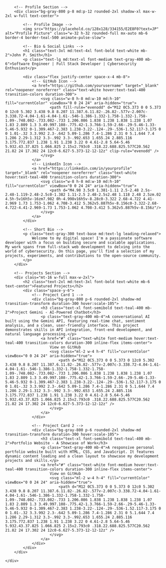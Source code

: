 <!DOCTYPE html>
<html lang="en">
<head>
    <meta charset="UTF-8">
    <meta name="viewport" content="width=device-width, initial-scale=1.0">
    <title>Your Name's GitHub Profile</title>
    <!-- Use Inter font from Google Fonts -->
    <link rel="preconnect" href="https://fonts.googleapis.com">
    <link rel="preconnect" href="https://fonts.gstatic.com" crossorigin>
    <link href="https://fonts.googleapis.com/css2?family=Inter:wght@400;600;700&display=swap" rel="stylesheet">
    <!-- Tailwind CSS -->
    <script src="https://cdn.tailwindcss.com"></script>
    <style>
        body {
            font-family: 'Inter', sans-serif;
        }
        .animate-pulse-slow {
            animation: pulse-slow 3s cubic-bezier(0.4, 0, 0.6, 1) infinite;
        }
        @keyframes pulse-slow {
            0%, 100% {
                opacity: 0.8;
            }
            50% {
                opacity: 0.4;
            }
        }
    </style>
</head>
<body class="bg-gray-900 text-gray-200">
    <div class="container mx-auto px-4 py-16 min-h-screen flex flex-col items-center justify-center">

        <!-- Profile Section -->
        <div class="bg-gray-800 p-8 md:p-12 rounded-2xl shadow-xl max-w-2xl w-full text-center">
            
            <!-- Profile Image -->
            <img src="https://placehold.co/128x128/334155/E2E8F0?text=JP" alt="Profile Picture" class="w-32 h-32 rounded-full mx-auto mb-6 border-4 border-teal-500 animate-pulse-slow">
            
            <!-- Bio & Social Links -->
            <h1 class="text-3xl md:text-4xl font-bold text-white mb-2">John P. Smith</h1>
            <p class="text-lg md:text-xl font-medium text-gray-400 mb-6">Software Engineer | Full Stack Developer | Cybersecurity Enthusiast</p>
            
            <div class="flex justify-center space-x-4 mb-8">
                <!-- GitHub Icon -->
                <a href="https://github.com/yourusername" target="_blank" rel="noopener noreferrer" class="text-white hover:text-teal-400 transition-colors duration-300">
                    <svg class="w-8 h-8 md:w-10 md:h-10" fill="currentColor" viewBox="0 0 24 24" aria-hidden="true">
                        <path fill-rule="evenodd" d="M12 0C5.373 0 0 5.373 0 12c0 5.302 3.438 9.8 8.207 11.387.6.11.82-.26.82-.577v-2.007c-3.338.72-4.04-1.61-4.04-1.61-.546-1.386-1.332-1.758-1.332-1.758-1.09-.748.082-.733.082-.733 1.206.086 1.838 1.238 1.838 1.238 1.07 1.83 2.809 1.3 3.49.997.108-.775.42-1.3.766-1.59-2.66-.29-5.46-1.33-5.46-5.932 0-1.309.467-2.383 1.238-3.22-.124-.29-.536-1.52.117-3.175 0 0 1.01-.32 3.3.992 2.3-.642 5.09-1.286 7.4-1.286 2.31 0 5.1.644 7.4 1.286 2.29-1.312 3.3-.992 3.3-.992.653 1.655.24 2.885.116 3.175.772.837 1.238 1.91 1.238 3.22 0 4.61-2.8 5.64-5.46 5.932.43.37.825 1.066.825 2.15v2.793c0 .318.22.688.825.577C20.562 21.82 24 17.302 24 12c0-6.627-5.373-12-12-12z" clip-rule="evenodd" />
                    </svg>
                </a>
                <!-- LinkedIn Icon -->
                <a href="https://linkedin.com/in/yourprofile" target="_blank" rel="noopener noreferrer" class="text-white hover:text-teal-400 transition-colors duration-300">
                    <svg class="w-8 h-8 md:w-10 md:h-10" fill="currentColor" viewBox="0 0 24 24" aria-hidden="true">
                        <path d="M4.98 3.5c0 1.381-1.11 2.5-2.48 2.5s-2.48-1.119-2.48-2.5c0-1.382 1.11-2.5 2.48-2.5s2.48 1.118 2.48 2.5zm.02 4.5h-5v16h5v-16zm7.982 0h-4.998v16h5v-8.28c0-3.322 2.68-4.722 4.41-2.969 1.73 1.753-1.062 4.708-3.412 5.362v5.887h5v-8.156c0-3.322-2.68-4.722-4.41-2.969-1.73 1.753-1.062 4.708-3.412 5.362v5.887h5v-8.156z"/>
                    </svg>
                </a>
            </div>
            
            <!-- Short Bio -->
            <p class="text-gray-300 text-base md:text-lg leading-relaxed">
                Welcome to my digital space! I'm a passionate software developer with a focus on building secure and scalable applications. My work spans from full-stack web development to delving into the world of cybersecurity. On this page, you'll find a selection of my projects, experiments, and contributions to the open-source community.
            </p>
        </div>

        <!-- Projects Section -->
        <div class="mt-16 w-full max-w-2xl">
            <h2 class="text-2xl md:text-3xl font-bold text-white mb-6 text-center">Featured Projects</h2>
            <div class="space-y-6">
                <!-- Project Card 1 -->
                <div class="bg-gray-800 p-6 rounded-2xl shadow-md transition-transform duration-300 hover:scale-105">
                    <h3 class="text-xl font-semibold text-teal-400 mb-2">Project Gemini - AI-Powered Chatbot</h3>
                    <p class="text-gray-400 mb-4">A conversational AI built using the Gemini API, featuring real-time chat, sentiment analysis, and a clean, user-friendly interface. This project demonstrates skills in API integration, front-end development, and natural language processing.</p>
                    <a href="#" class="text-white font-medium hover:text-teal-400 transition-colors duration-300 inline-flex items-center">
                        View on GitHub
                        <svg class="ml-2 w-4 h-4" fill="currentColor" viewBox="0 0 24 24" aria-hidden="true">
                            <path d="M12 0C5.373 0 0 5.373 0 12c0 5.302 3.438 9.8 8.207 11.387.6.11.82-.26.82-.577v-2.007c-3.338.72-4.04-1.61-4.04-1.61-.546-1.386-1.332-1.758-1.332-1.758-1.09-.748.082-.733.082-.733 1.206.086 1.838 1.238 1.838 1.238 1.07 1.83 2.809 1.3 3.49.997.108-.775.42-1.3.766-1.59-2.66-.29-5.46-1.33-5.46-5.932 0-1.309.467-2.383 1.238-3.22-.124-.29-.536-1.52.117-3.175 0 0 1.01-.32 3.3.992 2.3-.642 5.09-1.286 7.4-1.286 2.31 0 5.1.644 7.4 1.286 2.29-1.312 3.3-.992 3.3-.992.653 1.655.24 2.885.116 3.175.772.837 1.238 1.91 1.238 3.22 0 4.61-2.8 5.64-5.46 5.932.43.37.825 1.066.825 2.15v2.793c0 .318.22.688.825.577C20.562 21.82 24 17.302 24 12c0-6.627-5.373-12-12-12z" />
                        </svg>
                    </a>
                </div>
                
                <!-- Project Card 2 -->
                <div class="bg-gray-800 p-6 rounded-2xl shadow-md transition-transform duration-300 hover:scale-105">
                    <h3 class="text-xl font-semibold text-teal-400 mb-2">Portfolio Website - A Showcase of Work</h3>
                    <p class="text-gray-400 mb-4">A responsive personal portfolio website built with HTML, CSS, and JavaScript. It features dynamic content loading and a clean layout to showcase my development projects and skills.</p>
                    <a href="#" class="text-white font-medium hover:text-teal-400 transition-colors duration-300 inline-flex items-center">
                        View on GitHub
                        <svg class="ml-2 w-4 h-4" fill="currentColor" viewBox="0 0 24 24" aria-hidden="true">
                            <path d="M12 0C5.373 0 0 5.373 0 12c0 5.302 3.438 9.8 8.207 11.387.6.11.82-.26.82-.577v-2.007c-3.338.72-4.04-1.61-4.04-1.61-.546-1.386-1.332-1.758-1.332-1.758-1.09-.748.082-.733.082-.733 1.206.086 1.838 1.238 1.838 1.238 1.07 1.83 2.809 1.3 3.49.997.108-.775.42-1.3.766-1.59-2.66-.29-5.46-1.33-5.46-5.932 0-1.309.467-2.383 1.238-3.22-.124-.29-.536-1.52.117-3.175 0 0 1.01-.32 3.3.992 2.3-.642 5.09-1.286 7.4-1.286 2.31 0 5.1.644 7.4 1.286 2.29-1.312 3.3-.992 3.3-.992.653 1.655.24 2.885.116 3.175.772.837 1.238 1.91 1.238 3.22 0 4.61-2.8 5.64-5.46 5.932.43.37.825 1.066.825 2.15v2.793c0 .318.22.688.825.577C20.562 21.82 24 17.302 24 12c0-6.627-5.373-12-12-12z" />
                        </svg>
                    </a>
                </div>
            </div>
        </div>

    </div>
</body>
</html>
